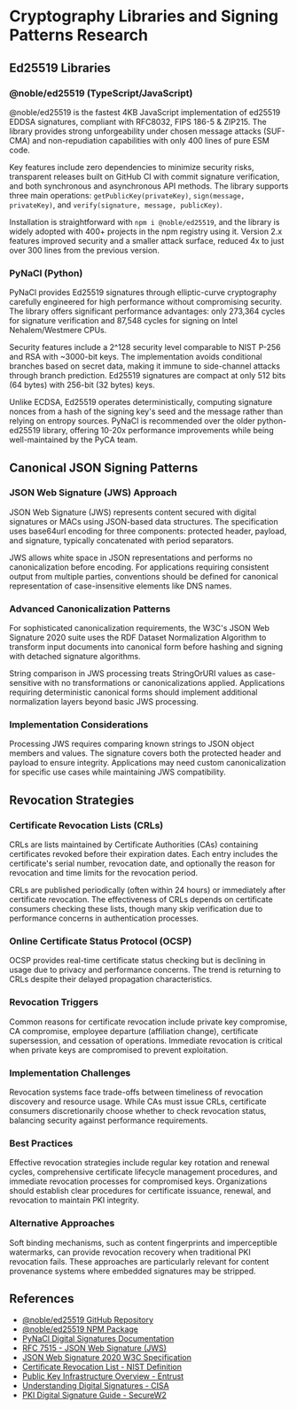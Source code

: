 # Cryptography Libraries and Signing Patterns Research

## Ed25519 Libraries

### @noble/ed25519 (TypeScript/JavaScript)
@noble/ed25519 is the fastest 4KB JavaScript implementation of ed25519 EDDSA signatures, compliant with RFC8032, FIPS 186-5 & ZIP215. The library provides strong unforgeability under chosen message attacks (SUF-CMA) and non-repudiation capabilities with only 400 lines of pure ESM code.

Key features include zero dependencies to minimize security risks, transparent releases built on GitHub CI with commit signature verification, and both synchronous and asynchronous API methods. The library supports three main operations: `getPublicKey(privateKey)`, `sign(message, privateKey)`, and `verify(signature, message, publicKey)`.

Installation is straightforward with `npm i @noble/ed25519`, and the library is widely adopted with 400+ projects in the npm registry using it. Version 2.x features improved security and a smaller attack surface, reduced 4x to just over 300 lines from the previous version.

### PyNaCl (Python)
PyNaCl provides Ed25519 signatures through elliptic-curve cryptography carefully engineered for high performance without compromising security. The library offers significant performance advantages: only 273,364 cycles for signature verification and 87,548 cycles for signing on Intel Nehalem/Westmere CPUs.

Security features include a 2^128 security level comparable to NIST P-256 and RSA with ~3000-bit keys. The implementation avoids conditional branches based on secret data, making it immune to side-channel attacks through branch prediction. Ed25519 signatures are compact at only 512 bits (64 bytes) with 256-bit (32 bytes) keys.

Unlike ECDSA, Ed25519 operates deterministically, computing signature nonces from a hash of the signing key's seed and the message rather than relying on entropy sources. PyNaCl is recommended over the older python-ed25519 library, offering 10-20x performance improvements while being well-maintained by the PyCA team.

## Canonical JSON Signing Patterns

### JSON Web Signature (JWS) Approach
JSON Web Signature (JWS) represents content secured with digital signatures or MACs using JSON-based data structures. The specification uses base64url encoding for three components: protected header, payload, and signature, typically concatenated with period separators.

JWS allows white space in JSON representations and performs no canonicalization before encoding. For applications requiring consistent output from multiple parties, conventions should be defined for canonical representation of case-insensitive elements like DNS names.

### Advanced Canonicalization Patterns
For sophisticated canonicalization requirements, the W3C's JSON Web Signature 2020 suite uses the RDF Dataset Normalization Algorithm to transform input documents into canonical form before hashing and signing with detached signature algorithms.

String comparison in JWS processing treats StringOrURI values as case-sensitive with no transformations or canonicalizations applied. Applications requiring deterministic canonical forms should implement additional normalization layers beyond basic JWS processing.

### Implementation Considerations
Processing JWS requires comparing known strings to JSON object members and values. The signature covers both the protected header and payload to ensure integrity. Applications may need custom canonicalization for specific use cases while maintaining JWS compatibility.

## Revocation Strategies

### Certificate Revocation Lists (CRLs)
CRLs are lists maintained by Certificate Authorities (CAs) containing certificates revoked before their expiration dates. Each entry includes the certificate's serial number, revocation date, and optionally the reason for revocation and time limits for the revocation period.

CRLs are published periodically (often within 24 hours) or immediately after certificate revocation. The effectiveness of CRLs depends on certificate consumers checking these lists, though many skip verification due to performance concerns in authentication processes.

### Online Certificate Status Protocol (OCSP)
OCSP provides real-time certificate status checking but is declining in usage due to privacy and performance concerns. The trend is returning to CRLs despite their delayed propagation characteristics.

### Revocation Triggers
Common reasons for certificate revocation include private key compromise, CA compromise, employee departure (affiliation change), certificate supersession, and cessation of operations. Immediate revocation is critical when private keys are compromised to prevent exploitation.

### Implementation Challenges
Revocation systems face trade-offs between timeliness of revocation discovery and resource usage. While CAs must issue CRLs, certificate consumers discretionarily choose whether to check revocation status, balancing security against performance requirements.

### Best Practices
Effective revocation strategies include regular key rotation and renewal cycles, comprehensive certificate lifecycle management procedures, and immediate revocation processes for compromised keys. Organizations should establish clear procedures for certificate issuance, renewal, and revocation to maintain PKI integrity.

### Alternative Approaches
Soft binding mechanisms, such as content fingerprints and imperceptible watermarks, can provide revocation recovery when traditional PKI revocation fails. These approaches are particularly relevant for content provenance systems where embedded signatures may be stripped.

## References

- [@noble/ed25519 GitHub Repository](https://github.com/paulmillr/noble-ed25519)
- [@noble/ed25519 NPM Package](https://www.npmjs.com/package/@noble/ed25519)
- [PyNaCl Digital Signatures Documentation](https://pynacl.readthedocs.io/en/latest/signing/)
- [RFC 7515 - JSON Web Signature (JWS)](https://datatracker.ietf.org/doc/html/rfc7515)
- [JSON Web Signature 2020 W3C Specification](https://www.w3.org/community/reports/credentials/CG-FINAL-lds-jws2020-20220721/)
- [Certificate Revocation List - NIST Definition](https://www.techtarget.com/searchsecurity/definition/Certificate-Revocation-List)
- [Public Key Infrastructure Overview - Entrust](https://www.entrust.com/resources/learn/what-is-pki)
- [Understanding Digital Signatures - CISA](https://www.cisa.gov/news-events/news/understanding-digital-signatures)
- [PKI Digital Signature Guide - SecureW2](https://www.securew2.com/blog/pki-digital-signature)